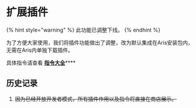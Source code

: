 # 扩展插件

{% hint style="warning" %}
此功能已调整下线。
{% endhint %}

为了方便大家使用，我们将插件功能做出了调整，改为默认集成在Aris安装包内，无需在Aris内单独下载插件。

具体指令请查看 [**指令大全**](https://help.arislauncher.com/guide/instruction)\*\*\*\*

## 历史记录

1.  ~~因为已经开放开发者模式，所有插件作用以及指令将直接在商店展示。~~

